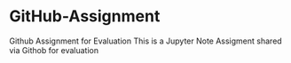 # GitHub-Assignment
Github Assignment for Evaluation 
This is a Jupyter Note Assigment shared via Githob for evaluation
